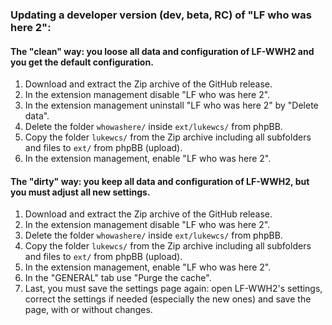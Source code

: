 ### Updating a developer version (dev, beta, RC) of "LF who was here 2":

#### The "clean" way: you loose all data and configuration of LF-WWH2 and you get the default configuration.

1. Download and extract the Zip archive of the GitHub release.
1. In the extension management disable "LF who was here 2".
1. In the extension management uninstall "LF who was here 2" by "Delete data".
1. Delete the folder `whowashere/` inside `ext/lukewcs/` from phpBB.
1. Copy the folder `lukewcs/` from the Zip archive including all subfolders and files to `ext/` from phpBB (upload).
1. In the extension management, enable "LF who was here 2".

#### The "dirty" way: you keep all data and configuration of LF-WWH2, but you must adjust all new settings.

1. Download and extract the Zip archive of the GitHub release.
1. In the extension management disable "LF who was here 2".
1. Delete the folder `whowashere/` inside `ext/lukewcs/` from phpBB.
1. Copy the folder `lukewcs/` from the Zip archive including all subfolders and files to `ext/` from phpBB (upload).
1. In the extension management, enable "LF who was here 2".
1. In the "GENERAL" tab use "Purge the cache".
1. Last, you must save the settings page again: open LF-WWH2's settings, correct the settings if needed (especially the new ones) and save the page, with or without changes.
